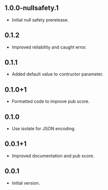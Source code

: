 ## 1.0.0-nullsafety.1

- Initial null safety prerelease.

## 0.1.2

- Improved reliability and caught error.

## 0.1.1

- Added default value to contructor parameter.

## 0.1.0+1

- Formatted code to improve pub score.

## 0.1.0

- Use isolate for JSON encoding.

## 0.0.1+1

- Improved documentation and pub score.

## 0.0.1

- Initial version.
